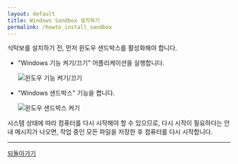 ```yaml
---
layout: default
title: Windows Sandbox 설치하기
permalink: /howto_install_sandbox
---
```


식탁보를 설치하기 전, 먼저 윈도우 샌드박스를 활성화해야 합니다.

- "Windows 기능 켜기/끄기" 어플리케이션을 실행합니다.

  ![윈도우 기능 켜기/끄기](images/Step1.png)

- "Windows 샌드박스" 기능을 켭니다.

  ![윈도우 샌드박스 켜기](images/Step2.png)

시스템 상태에 따라 컴퓨터를 다시 시작해야 할 수 있으므로, 다시 시작이 필요하다는 안내 메시지가 나오면, 작업 중인 모든 파일을 저장한 후 컴퓨터를 다시 시작합니다.

---

[되돌아가기](/)
